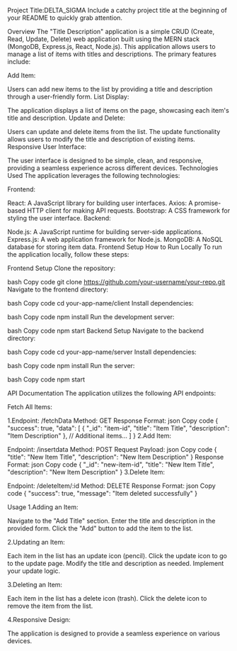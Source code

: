 Project Title:DELTA_SIGMA
Include a catchy project title at the beginning of your README to quickly grab attention.

Overview
The "Title Description" application is a simple CRUD (Create, Read, Update, Delete) web application built using the MERN stack (MongoDB, Express.js, React, Node.js). This application allows users to manage a list of items with titles and descriptions. The primary features include:

Add Item:

Users can add new items to the list by providing a title and description through a user-friendly form.
List Display:

The application displays a list of items on the page, showcasing each item's title and description.
Update and Delete:

Users can update and delete items from the list.
The update functionality allows users to modify the title and description of existing items.
Responsive User Interface:

The user interface is designed to be simple, clean, and responsive, providing a seamless experience across different devices.
Technologies Used
The application leverages the following technologies:

Frontend:

React: A JavaScript library for building user interfaces.
Axios: A promise-based HTTP client for making API requests.
Bootstrap: A CSS framework for styling the user interface.
Backend:

Node.js: A JavaScript runtime for building server-side applications.
Express.js: A web application framework for Node.js.
MongoDB: A NoSQL database for storing item data.
Frontend Setup
How to Run Locally
To run the application locally, follow these steps:

Frontend Setup
Clone the repository:

bash
Copy code
git clone https://github.com/your-username/your-repo.git
Navigate to the frontend directory:

bash
Copy code
cd your-app-name/client
Install dependencies:

bash
Copy code
npm install
Run the development server:

bash
Copy code
npm start
Backend Setup
Navigate to the backend directory:

bash
Copy code
cd your-app-name/server
Install dependencies:

bash
Copy code
npm install
Run the server:

bash
Copy code
npm start

API Documentation
The application utilizes the following API endpoints:

Fetch All Items:

1.Endpoint: /fetchData
Method: GET
Response Format:
json
Copy code
{
  "success": true,
  "data": [
    {
      "_id": "item-id",
      "title": "Item Title",
      "description": "Item Description"
    },
    // Additional items...
  ]
}
2.Add Item:

Endpoint: /insertdata
Method: POST
Request Payload:
json
Copy code
{
  "title": "New Item Title",
  "description": "New Item Description"
}
Response Format:
json
Copy code
{
  "_id": "new-item-id",
  "title": "New Item Title",
  "description": "New Item Description"
}
3.Delete Item:

Endpoint: /deleteItem/:id
Method: DELETE
Response Format:
json
Copy code
{
  "success": true,
  "message": "Item deleted successfully"
}

Usage
1.Adding an Item:

Navigate to the "Add Title" section.
Enter the title and description in the provided form.
Click the "Add" button to add the item to the list.

2.Updating an Item:

Each item in the list has an update icon (pencil).
Click the update icon to go to the update page.
Modify the title and description as needed.
Implement your update logic.

3.Deleting an Item:

Each item in the list has a delete icon (trash).
Click the delete icon to remove the item from the list.

4.Responsive Design:

The application is designed to provide a seamless experience on various devices.

